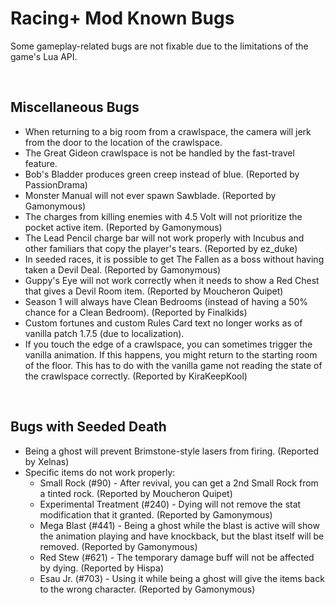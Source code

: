 # Racing+ Mod Known Bugs

Some gameplay-related bugs are not fixable due to the limitations of the game's Lua API.

<br />

## Miscellaneous Bugs

- When returning to a big room from a crawlspace, the camera will jerk from the door to the location of the crawlspace.
- The Great Gideon crawlspace is not be handled by the fast-travel feature.
- Bob's Bladder produces green creep instead of blue. (Reported by PassionDrama)
- Monster Manual will not ever spawn Sawblade. (Reported by Gamonymous)
- The charges from killing enemies with 4.5 Volt will not prioritize the pocket active item. (Reported by Gamonymous)
- The Lead Pencil charge bar will not work properly with Incubus and other familiars that copy the player's tears. (Reported by ez_duke)
- In seeded races, it is possible to get The Fallen as a boss without having taken a Devil Deal. (Reported by Gamonymous)
- Guppy's Eye will not work correctly when it needs to show a Red Chest that gives a Devil Room item. (Reported by Moucheron Quipet)
- Season 1 will always have Clean Bedrooms (instead of having a 50% chance for a Clean Bedroom). (Reported by Finalkids)
- Custom fortunes and custom Rules Card text no longer works as of vanilla patch 1.7.5 (due to localization).
- If you touch the edge of a crawlspace, you can sometimes trigger the vanilla animation. If this happens, you might return to the starting room of the floor. This has to do with the vanilla game not reading the state of the crawlspace correctly. (Reported by KiraKeepKool)

<br />

## Bugs with Seeded Death

- Being a ghost will prevent Brimstone-style lasers from firing. (Reported by Xelnas)
- Specific items do not work properly:
  - Small Rock (#90) - After revival, you can get a 2nd Small Rock from a tinted rock. (Reported by Moucheron Quipet)
  - Experimental Treatment (#240) - Dying will not remove the stat modification that it granted. (Reported by Gamonymous)
  - Mega Blast (#441) - Being a ghost while the blast is active will show the animation playing and have knockback, but the blast itself will be removed. (Reported by Gamonymous)
  - Red Stew (#621) - The temporary damage buff will not be affected by dying. (Reported by Hispa)
  - Esau Jr. (#703) - Using it while being a ghost will give the items back to the wrong character. (Reported by Gamonymous)

<br />
